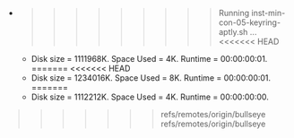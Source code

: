 * >>>>>>>>> Running inst-min-con-05-keyring-aptly.sh ...
<<<<<<< HEAD
  * Disk size = 1111968K. Space Used = 4K. Runtime = 00:00:00:01.
=======
<<<<<<< HEAD
  * Disk size = 1234016K. Space Used = 8K. Runtime = 00:00:00:01.
=======
  * Disk size = 1112212K. Space Used = 4K. Runtime = 00:00:00:00.
>>>>>>> refs/remotes/origin/bullseye
>>>>>>> refs/remotes/origin/bullseye
